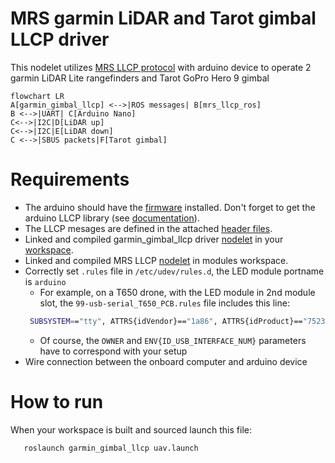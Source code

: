 # MRS garmin LiDAR and Tarot gimbal LLCP driver
This nodelet utilizes [MRS LLCP protocol](https://github.com/ctu-mrs/mrs_llcp_ros) with arduino device to operate 2 garmin LiDAR Lite rangefinders and Tarot GoPro Hero 9 gimbal 

```mermaid
flowchart LR
A[garmin_gimbal_llcp] <-->|ROS messages| B[mrs_llcp_ros]
B <-->|UART| C[Arduino Nano]
C<-->|I2C|D[LiDAR up]
C<-->|I2C|E[LiDAR down]
C <-->|SBUS packets|F[Tarot gimbal]
```
# Requirements
* The arduino should have the [firmware](https://github.com/ctu-mrs/mrs_garmin_and_gimbal_llcp/blob/main/firmware/garmin_gimbal_llcp.ino) installed. Don't forget to get the arduino LLCP library (see [documentation](https://github.com/ctu-mrs/mrs_llcp#using-llcp)).
* The LLCP mesages are defined in the attached [header files](https://github.com/ctu-mrs/mrs_garmin_and_gimbal_llcp/tree/main/firmware).
* Linked and compiled garmin_gimbal_llcp driver [nodelet](https://github.com/ctu-mrs/mrs_garmin_and_gimbal_llcp) in your [workspace](https://ctu-mrs.github.io/docs/system/preparing_for_a_real-world_experiment.html#set-up-your-own-workspace).
* Linked and compiled MRS LLCP [nodelet](https://github.com/ctu-mrs/mrs_llcp) in modules workspace.
* Correctly set  `.rules` file in `/etc/udev/rules.d`, the LED module portname is `arduino`
  * For example, on a T650 drone, with the LED module in 2nd module slot, the `99-usb-serial_T650_PCB.rules` file includes this line:
  ```bash
   SUBSYSTEM=="tty", ATTRS{idVendor}=="1a86", ATTRS{idProduct}=="7523", SYMLINK+="arduino",OWNER="mrs",MODE="0666"
  ```
  * Of course, the `OWNER` and `ENV{ID_USB_INTERFACE_NUM}` parameters have to correspond with your setup
* Wire connection between the onboard computer and arduino device

# How to run
When your workspace is built and sourced launch this file:
```bash
   roslaunch garmin_gimbal_llcp uav.launch
```

